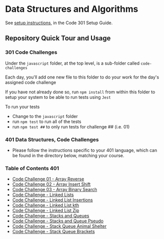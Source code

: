 # Data Structures and Algorithms

See [setup instructions](https://codefellows.github.io/setup-guide/code-301/3-code-challenges), in the Code 301 Setup Guide.

## Repository Quick Tour and Usage

### 301 Code Challenges

Under the `javascript` folder, at the top level, is a sub-folder called `code-challenges`

Each day, you'll add one new file to this folder to do your work for the day's assigned code challenge

If you have not already done so, run `npm install` from within this folder to setup your system to be able to run tests using `Jest`

To run your tests

- Change to the `javascript` folder
- run `npm test` to run all of the tests
- run `npm test ##` to only run tests for challenge ## (i.e. 01)

### 401 Data Structures, Code Challenges

- Please follow the instructions specific to your 401 language, which can be found in the directory below, matching your course.

### Table of Contents 401

- [Code Challenge 01 - Array Reverse](javascript/array-reverse/README.md)
- [Code Challenge 02 - Array Insert Shift](javascript/array-insert-shift/README.md)
- [Code Challenge 03 - Array Binary Search](javascript/array-binary-search/README.md)
- [Code Challenge - Linked Lists](javascript/linked-lists/README.md)
- [Code Challenge - Linked List Insertions](javascript/linked-list-insertions/README.md)
- [Code Challenge - Linked List kth](javascript/linked-list-kth/README.md)
- [Code Challenge - Linked List Zip](javascript/linked-list-zip/README.md)
- [Code Challenge - Stacks and Queues](javascript/stacks-and-queues-class10/README.md)
- [Code Challenge - Stacks and Queue Pseudo](javascript/stacks-queue-pseudo-class11/README.md)
- [Code Challenge - Stack Queue Animal Shelter](javascript/stack-queue-pseudo-class11/README.md)
- [Code Challenge - Stack Queue Brackets](javascript/stack-queue-brackets/README.md)